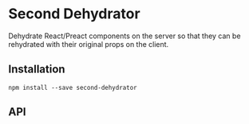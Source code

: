 # Second Dehydrator

Dehydrate React/Preact components on the server so that they can be rehydrated with their original props on the client.

## Installation

```
npm install --save second-dehydrator
```

## API

